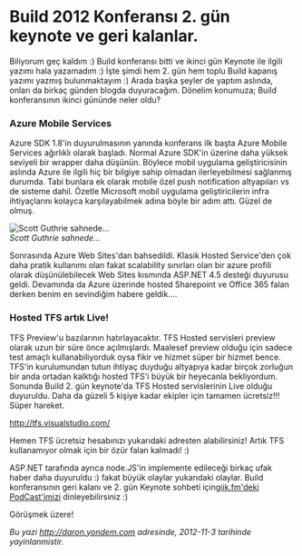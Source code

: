 # Build 2012 Konferansı 2. gün keynote ve geri kalanlar. 

Biliyorum geç kaldım :) Build konferansı bitti ve ikinci gün Keynote ile
ilgili yazımı hala yazamadım :) İşte şimdi hem 2. gün hem toplu Build
kapanış yazımı yazmış bulunmaktayım :) Arada başka şeyler de yaptım
aslında, onları da birkaç günden blogda duyuracağım. Dönelim konumuza;
Build konferansının ikinci gününde neler oldu?

### Azure Mobile Services  

Azure SDK 1.8'in duyurulmasının yanında konferans ilk başta Azure Mobile
Services ağırlıklı olarak başladı. Normal Azure SDK'in üzerine daha
yüksek seviyeli bir wrapper daha düşünün. Böylece mobil uygulama
geliştiricisinin aslında Azure ile ilgili hiç bir bilgiye sahip olmadan
ilerleyebilmesi sağlanmış durumda. Tabi bunlara ek olarak mobile özel
push notification altyapıları vs de sisteme dahil. Özetle Microsoft
mobil uygulama geliştiricilerin infra ihtiyaçlarını kolayca
karşılayabilmek adına böyle bir adım attı. Güzel de olmuş.

![Scott Guthrie
sahnede...](media/Build_2012_Konferansi_Gun2/azure_1.jpg)\
*Scott Guthrie sahnede...*

Sonrasında Azure Web Sites'dan bahsedildi. Klasik Hosted Service'den çok
daha pratik kullanımı olan fakat scalability sınırları olan bir azure
profili olarak düşünülebilecek Web Sites kısmında ASP.NET 4.5 desteği
duyurusu geldi. Devamında da Azure üzerinde hosted Sharepoint ve Office
365 falan derken benim en sevindiğim habere geldik....

### Hosted TFS artık Live!  

TFS Preview'u bazılarının hatırlayacaktır. TFS Hosted servisleri preview
olarak uzun bir süre önce açılmışlardı. Maalesef preview olduğu için
sadece test amaçlı kullanabiliyorduk oysa fikir ve hizmet süper bir
hizmet bence. TFS'in kurulumundan tutun ihtiyaç duyduğu altyapıya kadar
birçok zorluğun bir anda ortadan kalktığı hosted TFS'i büyük bir
heyecanla bekliyordum. Sonunda Build 2. gün keynote'da TFS Hosted
servislerinin Live olduğu duyuruldu. Daha da güzeli 5 kişiye kadar
ekipler için tamamen ücretsiz!!! Süper hareket.

<http://tfs.visualstudio.com/>

Hemen TFS ücretsiz hesabınızı yukarıdaki adresten alabilirsiniz! Artık
TFS kullanamıyor olmak için bir özür falan kalmadı! :)

ASP.NET tarafında ayrıca node.JS'in implemente edileceği birkaç ufak
haber daha duyuruldu :) fakat büyük olaylar yukarıdaki olaylar. Build
konferansının geri kalanı ve 2. gün Keynote sohbeti için[giik.fm'deki
PodCast'imizi](http://giik.fm/build-konferansi-2-gun-degerlendirmesi-ve-build-konferansi-genel-degerlendirme/)
dinleyebilirsiniz :)

Görüşmek üzere!


*Bu yazi http://daron.yondem.com adresinde, 2012-11-3 tarihinde yayinlanmistir.*